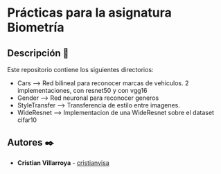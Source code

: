 # Prácticas para la asignatura Biometría

## Descripción 🚀

Este repositorio contiene los siguientes directorios:
* Cars --> Red bilineal para reconocer marcas de vehiculos. 2 implementaciones, con resnet50 y con vgg16
* Gender --> Red neuronal para reconocer generos
* StyleTransfer --> Transferencia de estilo entre imagenes.
* WideResnet --> Implementacion de una WideResnet sobre el dataset cifar10


## Autores ✒️

* **Cristian Villarroya**  - [cristianvisa](https://github.com/cristianvisa)


